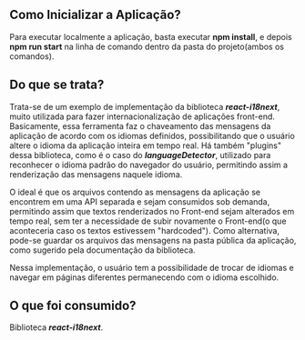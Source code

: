 ## Como Inicializar a Aplicação?

Para executar localmente a aplicação, basta executar **npm install**, e depois **npm run start** na linha de comando dentro da pasta do projeto(ambos os comandos).

## Do que se trata?

Trata-se de um exemplo de implementação da biblioteca ***react-i18next***, muito utilizada para fazer internacionalização de aplicações front-end. Basicamente, essa ferramenta faz o chaveamento das mensagens da aplicação de acordo com os idiomas definidos, possibilitando que o usuário altere o idioma da aplicação inteira em tempo real. Há também "plugins" dessa biblioteca, como é o caso do ***languageDetector***, utilizado para reconhecer o idioma padrão do navegador do usuário, permitindo assim a renderização das mensagens naquele idioma.

O ideal é que os arquivos contendo as mensagens da aplicação se encontrem em uma API separada e sejam consumidos sob demanda, permitindo assim que textos renderizados no Front-end sejam alterados em tempo real, sem ter a necessidade de subir novamente o Front-end(o que aconteceria caso os textos estivessem "hardcoded"). Como alternativa, pode-se guardar os arquivos das mensagens na pasta pública da aplicação, como sugerido pela documentação da biblioteca.

Nessa implementação, o usuário tem a possibilidade de trocar de idiomas e navegar em páginas diferentes permanecendo com o idioma escolhido.

## O que foi consumido?

Biblioteca ***react-i18next***.
